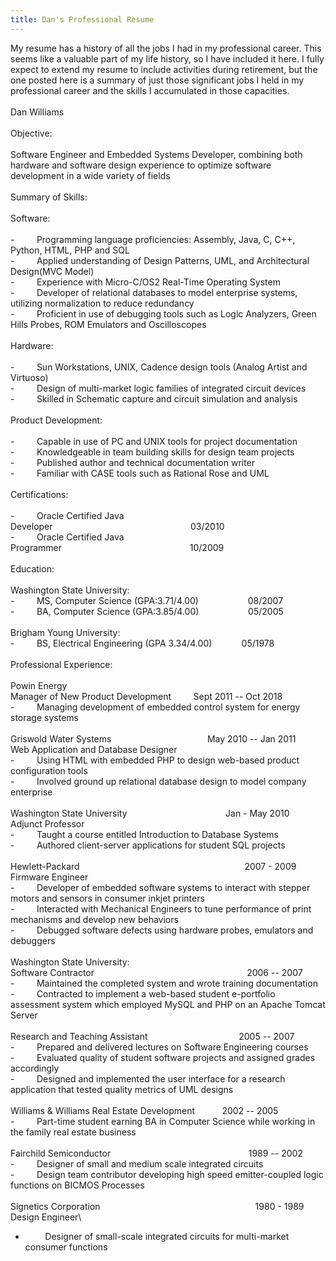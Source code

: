 ```yaml
---
title: Dan's Professional Resume
---
```


My resume has a history of all the jobs I had in my professional career.
This seems like a valuable part of my life history, so I have included
it here. I fully expect to extend my resume to include activities during
retirement, but the one posted here is a summary of just those
significant jobs I held in my professional career and the skills I
accumulated in those capacities.\
\
Dan Williams\
\
Objective:\
\
Software Engineer and Embedded Systems Developer, combining both
hardware and software design experience to optimize software development
in a wide variety of fields\
\
Summary of Skills:\
\
Software:\
\
-         Programming language proficiencies: Assembly, Java, C, C++,
Python, HTML, PHP and SQL\
-         Applied understanding of Design Patterns, UML, and
Architectural Design(MVC Model)\
-         Experience with Micro-C/OS2 Real-Time Operating System\
-         Developer of relational databases to model enterprise systems,
utilizing normalization to reduce redundancy\
-         Proficient in use of debugging tools such as Logic Analyzers,
Green Hills Probes, ROM Emulators and Oscilloscopes\
\
Hardware:\
\
-         Sun Workstations, UNIX, Cadence design tools (Analog Artist
and Virtuoso)\
-         Design of multi-market logic families of integrated circuit
devices\
-         Skilled in Schematic capture and circuit simulation and
analysis\
\
Product Development:\
\
-         Capable in use of PC and UNIX tools for project documentation\
-         Knowledgeable in team building skills for design team
projects\
-         Published author and technical documentation writer\
-         Familiar with CASE tools such as Rational Rose and UML\
\
Certifications:\
\
-         Oracle Certified Java
Developer                                                        03/2010\
-         Oracle Certified Java
Programmer                                                    10/2009\
\
Education:\
\
Washington State University:\
-         MS, Computer Science
(GPA:3.71/4.00)                    08/2007\
-         BA, Computer Science
(GPA:3.85/4.00)                    05/2005\
\
Brigham Young University:\
-         BS, Electrical Engineering (GPA 3.34/4.00)            05/1978\
\
Professional Experience:\
\
Powin Energy\
Manager of New Product Development         Sept 2011 -- Oct 2018\
-         Managing development of embedded control system for energy
storage systems\
\
Griswold Water Systems                                       May 2010 --
Jan 2011\
Web Application and Database Designer\
-         Using HTML with embedded PHP to design web-based product
configuration tools\
-         Involved ground up relational database design to model company
enterprise\
\
Washington State University                                        Jan -
May 2010\
Adjunct Professor                                    \
-         Taught a course entitled Introduction to Database Systems\
-         Authored client-server applications for student SQL projects\
\
Hewlett-Packard                                                                  
2007 - 2009\
Firmware Engineer\
-         Developer of embedded software systems to interact with
stepper motors and sensors in consumer inkjet printers\
-         Interacted with Mechanical Engineers to tune performance of
print mechanisms and develop new behaviors\
-         Debugged software defects using hardware probes, emulators and
debuggers\
\
Washington State University:\
Software
Contractor                                                            
 2006 -- 2007\
-         Maintained the completed system and wrote training
documentation\
-         Contracted to implement a web-based student e-portfolio
assessment system which employed MySQL and PHP on an Apache Tomcat
Server\
\
Research and Teaching Assistant                                     2005
-- 2007\
-         Prepared and delivered lectures on Software Engineering
courses\
-         Evaluated quality of student software projects and assigned
grades accordingly\
-         Designed and implemented the user interface for a research
application that tested quality metrics of UML designs\
\
Williams & Williams Real Estate Development           2002 -- 2005\
-         Part-time student earning BA in Computer Science while working
in the family real estate business\
\
Fairchild
Semiconductor                                                      
 1989 -- 2002\
-         Designer of small and medium scale integrated circuits\
-         Design team contributor developing high speed emitter-coupled
logic functions on BICMOS Processes\
\
Signetics
Corporation                                                              
1980 - 1989\
Design Engineer\
-         Designer of small-scale integrated circuits for multi-market
consumer functions
